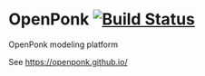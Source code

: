# OpenPonk [![Build Status](https://travis-ci.org/openponk/openponk.svg?branch=master)](https://travis-ci.org/openponk/openponk)

OpenPonk modeling platform

See https://openponk.github.io/
